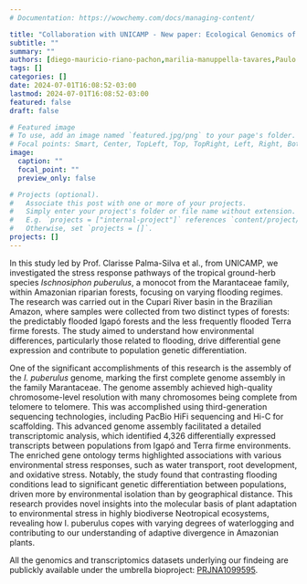 ```yaml
---
# Documentation: https://wowchemy.com/docs/managing-content/

title: "Collaboration with UNICAMP - New paper: Ecological Genomics of Ischnosiphon puberulus in a waterlogging gradient of Amazonian riparian forests"
subtitle: ""
summary: ""
authors: [diego-mauricio-riano-pachon,marilia-manuppella-tavares,Paulo Aecyo Francisco da Silva,jacqueline-salvi-de-mattos]
tags: []
categories: []
date: 2024-07-01T16:08:52-03:00
lastmod: 2024-07-01T16:08:52-03:00
featured: false
draft: false

# Featured image
# To use, add an image named `featured.jpg/png` to your page's folder.
# Focal points: Smart, Center, TopLeft, Top, TopRight, Left, Right, BottomLeft, Bottom, BottomRight.
image:
  caption: ""
  focal_point: ""
  preview_only: false

# Projects (optional).
#   Associate this post with one or more of your projects.
#   Simply enter your project's folder or file name without extension.
#   E.g. `projects = ["internal-project"]` references `content/project/deep-learning/index.md`.
#   Otherwise, set `projects = []`.
projects: []
---
```


In this study led by Prof. Clarisse Palma-Silva et al., from UNICAMP, we investigated the stress response pathways of the tropical ground-herb species _Ischnosiphon puberulus_, a monocot from the Marantaceae family, within Amazonian riparian forests, focusing on varying flooding regimes. The research was carried out in the Cupari River basin in the Brazilian Amazon, where samples were collected from two distinct types of forests: the predictably flooded Igapó forests and the less frequently flooded Terra firme forests. The study aimed to understand how environmental differences, particularly those related to flooding, drive differential gene expression and contribute to population genetic differentiation.

One of the significant accomplishments of this research is the assembly of the _I. puberulus_ genome, marking the first complete genome assembly in the family Marantaceae. The genome assembly achieved high-quality chromosome-level resolution with many chromosomes being complete from telomere to telomere. This was accomplished using third-generation sequencing technologies, including PacBio HiFi sequencing and Hi-C for scaffolding. This advanced genome assembly facilitated a detailed transcriptomic analysis, which identified 4,326 differentially expressed transcripts between populations from Igapó and Terra firme environments. The enriched gene ontology terms highlighted associations with various environmental stress responses, such as water transport, root development, and oxidative stress. Notably, the study found that contrasting flooding conditions lead to significant genetic differentiation between populations, driven more by environmental isolation than by geographical distance. This research provides novel insights into the molecular basis of plant adaptation to environmental stress in highly biodiverse Neotropical ecosystems, revealing how I. puberulus copes with varying degrees of waterlogging and contributing to our understanding of adaptive divergence in Amazonian plants.

All the genomics and transcriptomics datasets underlying our findeing are publickly available under the umbrella bioproject: [PRJNA1099595](https://www.ncbi.nlm.nih.gov/bioproject/1099595).
